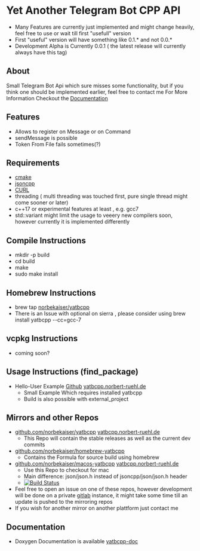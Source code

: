 # Yet Another Telegram Bot CPP API

* Many Features are currently just implemented and might change heavily, feel free to use or wait till first "usefull" version
* First "useful" version will have something like 0.1.* and not 0.0.*
* Development Alpha is Currently 0.0.1 ( the latest release will currently always have this tag)

## About 
Small Telegram Bot Api which sure misses some functionality, but if you think one should be implemented earlier, feel free to contact me
For More Information Checkout the [Documentation](https://yatbcpp.norbert-ruehl.de/doc)

## Features 
* Allows to register on Message or on Command
* sendMessage is possible
* Token From File fails sometimes(?)

## Requirements 
* [cmake](https://cmake.org/) 
* [jsoncpp](https://github.com/open-source-parsers/jsoncpp)
* [CURL](https://github.com/curl/curl)
* threading ( multi threading was touched first, pure single thread might come sooner or later)
* c++17 or experimental features at least , e.g. gcc7
* std::variant might limit the usage to veeery new compilers soon, however currently it is implemented differently

## Compile Instructions
* mkdir -p build
* cd build
* make
* sudo make install

## Homebrew Instructions
* brew tap [norbekaiser/yatbcpp](https://github.com/norbekaiser/homebrew-yatbcpp)
* There is an Issue with optional on sierra , please consider using  brew install yatbcpp --cc=gcc-7 

## vcpkg Instructions
* coming soon?

## Usage Instructions (find_package)
* Hello-User Example [Github](https://norbekaiser/yatbcpp-hello-user) [yatbcpp.norbert-ruehl.de](https://yatbcpp.norbert-ruehl.de/src/?p=yatbcpp-example-hello-user;a=tree)
    * Small Example Which requires installed yatbcpp
    * Build is also possible with external_project


## Mirrors and other Repos
* [github.com/norbekaiser/yatbcpp](https://github.com/norbekaiser/yatbcpp.git) [yatbcpp.norbert-ruehl.de](https://yatbcpp.norbert-ruehl.de/src/?p=yatbcpp;a=tree)
    * This Repo will contain the stable releases as well as the current dev commits
* [github.com/norbekaiser/homebrew-yatbcpp](https://github.com/norbekaiser/homebrew-yatbcpp.git)
    * Contains the Formula for source build using homebrew
* [github.com/norbekaiser/macos-yatbcpp](https://github.com/norbekaiser/yatbcpp-macos) [yatbcpp.norbert-ruehl.de](https://yatbcpp.norbert-ruehl.de/src/?p=yatbcpp-macos;a=tree)
    * Use this Repo to checkout for mac
    * Main difference: json/json.h instead of jsoncpp/json/json.h header
    * [![Build Status](https://travis-ci.org/norbekaiser/yatbcpp-macos.svg?branch=master)](https://travis-ci.org/norbekaiser/yatbcpp-macos)
* Feel free to open an issue on one of these repos, however development will be done on a private [gitlab](https://gitlab.norbert-ruehl.de/yatbcpp/yatbcpp) instance, it might take some time till an update is pushed to the mirroring repos
* If you wish for another mirror on another plattform just contact me

## Documentation
* Doxygen Documentation is available [yatbcpp-doc](https://yatbcpp.norbert-ruehl.de/doc)
